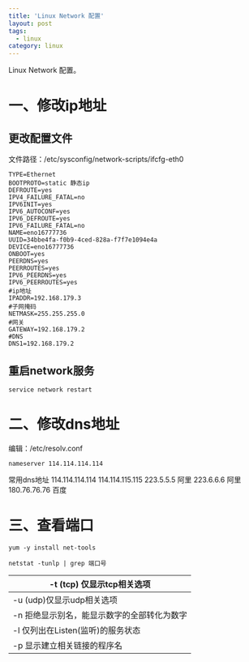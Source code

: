 ```yaml
---
title: 'Linux Network 配置'
layout: post
tags:
  - linux
category: linux
---
```

Linux Network 配置。

<!--more-->

# 一、修改ip地址

## 更改配置文件

文件路径：/etc/sysconfig/network-scripts/ifcfg-eth0

```
TYPE=Ethernet
BOOTPROTO=static 静态ip
DEFROUTE=yes
IPV4_FAILURE_FATAL=no
IPV6INIT=yes
IPV6_AUTOCONF=yes
IPV6_DEFROUTE=yes
IPV6_FAILURE_FATAL=no
NAME=eno16777736
UUID=34bbe4fa-f0b9-4ced-828a-f7f7e1094e4a
DEVICE=eno16777736
ONBOOT=yes
PEERDNS=yes
PEERROUTES=yes
IPV6_PEERDNS=yes
IPV6_PEERROUTES=yes
#ip地址
IPADDR=192.168.179.3 
#子网掩码
NETMASK=255.255.255.0 
#网关
GATEWAY=192.168.179.2 
#DNS
DNS1=192.168.179.2 
```

## 重启network服务

```shell
service network restart
```

# 二、修改dns地址

编辑：/etc/resolv.conf

```
nameserver 114.114.114.114
```

常用dns地址
114.114.114.114
114.114.115.115
223.5.5.5 阿里
223.6.6.6 阿里
180.76.76.76 百度

# 三、查看端口

```shell
yum -y install net-tools

netstat -tunlp | grep 端口号
```

| -t (tcp) 仅显示tcp相关选项                  |
| ------------------------------------------- |
| -u (udp)仅显示udp相关选项                   |
| -n 拒绝显示别名，能显示数字的全部转化为数字 |
| -l 仅列出在Listen(监听)的服务状态           |
| -p 显示建立相关链接的程序名                 |

